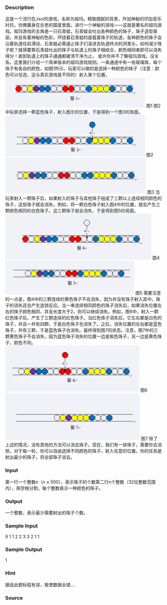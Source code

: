 
### Description
这是一个流行在Jsoi的游戏，名称为祖玛。精致细腻的背景，外加神秘的印加音乐衬托，彷佛置身在古老的国度里面，进行一个神秘的游戏——这就是著名的祖玛游戏。祖玛游戏的主角是一只石青蛙，石青蛙会吐出各种颜色的珠子，珠子造型美丽，并且有着神秘的色彩，环绕着石青蛙的是载着珠子的轨道，各种颜色的珠子会沿着轨道往前滑动，石青蛙必需遏止珠子们滚进去轨道终点的洞里头，如何减少珠子呢？就得要靠石青蛙吐出的珠子与轨道上的珠子相结合，颜色相同者即可以消失得分！直到轨道上的珠子通通都被清干净为止。 或许你并不了解祖玛游戏。没关系。这里我们介绍一个简单版本的祖玛游戏规则。一条通道中有一些玻璃珠，每个珠子有各自的颜色，如图1所示。玩家可以做的是选择一种颜色的珠子（注意：颜色可以任选，这与真实游戏是不同的）射入某个位置。
![](/JudgeOnline/images/1032/1.jpg)
图1
图2中玩家选择一颗蓝色珠子，射入图示的位置，于是得到一个图3的局面。
![](/JudgeOnline/images/1032/2.jpg)
图2
![](/JudgeOnline/images/1032/3.jpg)
图3 当玩家射入一颗珠子后，如果射入的珠子与其他珠子组成了三颗以上连续相同颜色的珠子，这些珠子就会消失。例如，将一颗白色珠子射入图4中的位置，就会产生三颗颜色相同的白色珠子。这三颗珠子就会消失，于是得到图5的局面。
![](/JudgeOnline/images/1032/4.jpg)
图4
![](/JudgeOnline/images/1032/5.jpg)
图5 需要注意的一点是，图4中的三颗连续的黄色珠子不会消失，因为并没有珠子射入其中。珠子的消失还会产生连锁反应。当一串连续相同颜色的珠子消失后，如果消失位置左右的珠子颜色相同，并且长度大于2，则可以继续消失。例如，图6中，射入一颗红色珠子后，产生了三颗连续的红色珠子。当红色珠子消失后，它左右都是白色的珠子，并且一共有四颗，于是白色珠子也消失了。之后，消失位置的左右都是蓝色珠子，共有三颗，于是蓝色珠子也消失。最终得到图7的状态。注意，图7中的三颗黄色珠子不会消失，因为蓝色珠子消失的位置一边是紫色珠子，另一边是黄色珠子，颜色不同。
![](/JudgeOnline/images/1032/6.jpg)
图6
![](/JudgeOnline/images/1032/7.jpg)
图7 除了上述的情况，没有其他的方法可以消去珠子。现在，我们有一排珠子，需要你去消除。对于每一轮，你可以自由选择不同颜色的珠子，射入任意的位置。你的任务是射出最少的珠子，将全部珠子消去。
### Input
第一行一个整数n（n ≤ 500），表示珠子的个数第二行n个整数（32位整数范围内），用空格分割，每个整数表示一种颜色的珠子。
### Output
一个整数，表示最少需要射出的珠子个数。
### Sample Input
9
1 1 2 2 3 3 2 1 1
### Sample Output
1 
### Hint
据说此题标程有误，致使数据全错....
### Source

